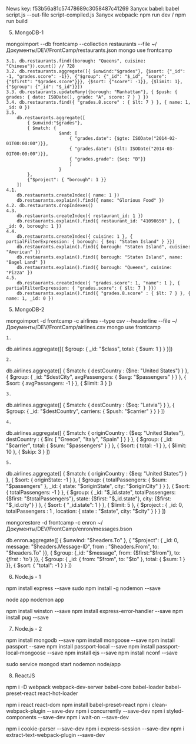News key: f53b56a81c57478689c3058487c41269
Запуск babel: babel script.js --out-file script-compiled.js
Запуск webpack: npm run dev / npm run build

5. MongoDB-1

mongoimport --db frontcamp --collection restaurants --file ~/Документы/DEV/FrontCamp/restaurants.json
mongo
use frontcamp

    3.1. db.restaurants.find({borough: "Queens", cuisine: "Chinese"}).count() // 728
    3.2. db.restaurants.aggregate([{ $unwind:"$grades"}, {$sort: {"_id": -1, "grades.score": -1}}, {"$group": {"_id": "$_id", "score": {"$first": "$grades.score"}}}, {$sort: {"score": -1}}, {$limit: 1}, {"$group": {"_id": "$_id"}}])
    3.3. db.restaurants.updateMany({borough: "Manhattan"}, { $push: { grades: { date: ISODate(), grade: "A", score: 7 } } })
    3.4. db.restaurants.find({ "grades.8.score" : { $lt: 7 } }, { name: 1, _id: 0 })
    3.5.
        db.restaurants.aggregate([
            { $unwind:"$grades"},
            { $match: {
                        $and: [
                            { "grades.date": {$gte: ISODate("2014-02-01T00:00:00")}},
                            { "grades.date": {$lt: ISODate("2014-03-01T00:00:00")}},
                            { "grades.grade": {$eq: "B"}}
                            ]
                        }
            },
            {"$project": { "borough": 1 }}
        ])
    4.1.
        db.restaurants.createIndex({ name: 1 })
        db.restaurants.explain().find({ name: "Glorious Food" })
    4.2. db.restaurants.dropIndexes()
    4.3. 
        db.restaurants.createIndex({ restaurant_id: 1 })
        db.restaurants.explain().find({ restaurant_id: "41098650" }, { _id: 0, borough: 1 })
    4.4.
        db.restaurants.createIndex({ cuisine: 1 }, { partialFilterExpression: { borough: { $eq: "Staten Island" } }})
        db.restaurants.explain().find({ borough: "Staten Island", cuisine: "American" })
        db.restaurants.explain().find({ borough: "Staten Island", name: "Bagel Land" })
        db.restaurants.explain().find({ borough: "Queens", cuisine: "Pizza" })
    4.5.
        db.restaurants.createIndex({ "grades.score": 1, "name": 1 }, { partialFilterExpression: { "grades.score": { $lt: 7 } }})
        db.restaurants.explain().find({ "grades.8.score" : { $lt: 7 } }, { name: 1, _id: 0 })

5. MongoDB-2

mongoimport -d frontcamp -c airlines --type csv --headerline --file ~/Документы/DEV/FrontCamp/airlines.csv
mongo
use frontcamp

    1.
db.airlines.aggregate([{
    $group: {
        _id: "$class",
        total: { $sum: 1 }
	}
}])

    2.
db.airlines.aggregate([
    {
        $match: {
            destCountry : {$ne: "United States"}
	    }
    },
    {
        $group: { _id: "$destCity", avgPassengers: { $avg: "$passengers" } }
    },
    {
        $sort: {
            avgPassangers: -1
		}
	},
    {
        $limit: 3
	}
])

    3.
db.airlines.aggregate([
    {
        $match: {
            destCountry : {$eq: "Latvia"}
	    }
    },
    {
        $group: { _id: "$destCountry", carriers: { $push: "$carrier" } }
    }
])

    4.
db.airlines.aggregate([
    {
        $match: {
            originCountry : {$eq: "United States"},
            destCountry : { $in: [ "Greece", "Italy", "Spain" ] }
	    }
    },
    {
        $group: { _id: "$carrier", total: { $sum: "$passengers" } }
    },
    {
        $sort: {
            total: -1
		}
	},
    {
        $limit: 10
	},
    {
        $skip: 3
    }
])

    5.
db.airlines.aggregate([
    {
        $match: {
            originCountry : {$eq: "United States"}
	    }
    },
    {
        $sort: {
            originState: -1
		}
	},
    {
        $group: { totalPassengers: { $sum: "$passengers" }, _id: { state: "$originState", city: "$originCity" } }
    },
    {
        $sort: {
            totalPassengers: -1
		}
	},
    {
        $group: {
            _id: "$_id.state",
            totalPassengers: {$first: "$totalPassengers"},
            state: {$first: "$_id.state"},
            city: {$first: "$_id.city"}
        }
    },
    {
        $sort: {
            "_id.state": 1
		}
	},
    {
        $limit: 5
	},
    { $project : { _id: 0, totalPassengers : 1 , location: { state : "$state", city: "$city" } } }
    ])




mongorestore -d frontcamp -c enron ~/Документы/DEV/FrontCamp/enron/messages.bson

db.enron.aggregate([
    { $unwind: "$headers.To" },
    { "$project": { _id: 0, message: "$headers.Message-ID", from : "$headers.From", to: "$headers.To"  }},
    { $group: {_id: "$message", from: {$first:"$from"}, to: {$first:'$to'} }},
    { $group: {
        _id: { from: "$from", to: "$to" },
        total: { $sum: 1 }
	}},
    {
        $sort: {
            "total": -1
		}
	}
])



6. Node.js - 1

npm install express --save
sudo npm install -g nodemon --save

node app
nodemon app

npm install winston --save
npm install express-error-handler --save
npm install pug --save


7. Node.js - 2

npm install mongodb --save
npm install mongoose --save
npm install passport --save
npm install passport-local --save
npm install passport-local-mongoose --save
npm install ejs --save
npm install nconf --save

sudo service mongod start
nodemon node/app


8. ReactJS

npm i -D webpack webpack-dev-server babel-core babel-loader babel-preset-react react-hot-loader

npm i react react-dom
npm install babel-preset-react
npm i clean-webpack-plugin --save-dev
npm i concurrently --save-dev
npm i styled-components --save-dev
npm i wait-on --save-dev

npm i cookie-parser --save-dev
npm i express-session --save-dev
npm i extract-text-webpack-plugin --save-dev